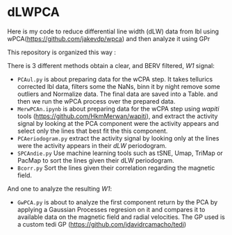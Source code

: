 # dLWPCA

Here is my code to reduce differential line width (dLW) data from lbl using wPCA(https://github.com/jakevdp/wpca) and then analyze it using GPr


This repository is organized this way :

There is 3 different methods obtain a clear, and BERV filtered, _W1_ signal:

  - `PCAul.py` is about preparing data for the wCPA step. It takes tellurics corrected lbl data, filters some the NaNs, binn it by night remove some outliers and Normalize data. The final data are saved into a Table. and then we run the wPCA process over the prepared data.
  - `MerwPCAn.ipynb` is about preparing data for the wCPA step using _wapiti_ tools (https://github.com/HkmMerwan/wapiti), and extract the activity signal by looking at the PCA component were the activity appears and select only the lines that best fit the this component.
  - `PCAeriodogram.py` extract the activity signal by looking only at the lines were the activity appears in their _dLW_ periodogram.
  - `SPCAndie.py` Use machine learning tools such as tSNE, Umap, TriMap or PacMap to sort the lines given their dLW periodogram.
  - `Bcorr.py` Sort the lines given their correlation regarding the magnetic field.
  
And one to analyze the resulting _W1_:
  - `GwPCA.py` is about to analyze the first component return by the PCA by applying a Gaussian Processes regresion on it and compares it to available data on the magnetic field and radial velocities. The GP used is a custom tedi GP (https://github.com/jdavidrcamacho/tedi)
